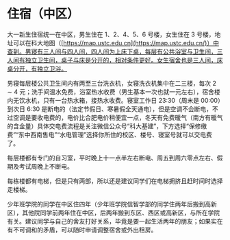 # 住宿（中区）

大一新生住宿统一在中区，男生住在 1、2、4、5、6 号楼，女生住在 3 号楼，地址可以在科大地图（[https://map.ustc.edu.cn](https://map.ustc.edu.cn/)）中查到。男寝有三人间与四人间，四人间为上床下桌，每层有公共浴室与卫生间，三人间有独立卫生间，桌子与床是分开的，相对条件更好。女生宿舍也是三人间，床桌分开，有独立卫浴。

男寝每层楼公共卫生间内有两至三台洗衣机，女寝洗衣机集中在二三楼，每次 2 ∼ 4 元；洗手间温水免费，浴室热水收费（男生基本一次也就一元左右），宿舍楼内无饮水机，只有一台热水箱，接热水收费。寝室工作日 23:30（周末是 00:00）到次日 6:30 是断电的（法定节假日、寒暑假全天通电），但是空调不会断电，不过空调是要收电费的，电价比合肥电价稍便宜一点，冬天有免费暖气（南方有暖气的含金量）具体交电费流程是关注微信公众号“科大基建”，下方选择“保修缴费”“东中西南售电”“水电管理”选择你所住的校区、楼号、寝室号就可以交电费了。

每层楼都有专门的自习室，平时晚上十一点半左右断电、周五到周六零点左右、假期及考试周晚上不断电。

每栋楼都有电梯，但是只有两部，所以还是建议同学们在电梯拥挤且赶时间时选择走楼梯。

少年班学院的同学在中区住四年（少年班学院信智学部的同学住两年后搬到高新区），其他院同学前两年住在中区，后两年搬到东区、西区或高新区，与所在学院有关。建议同学与自己的舍友打好关系，毕竟是要一起生活两年的朋友；如果实在有不可调和的矛盾，可以随时申请调整宿舍或外出租房。

